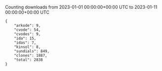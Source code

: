 
Counting downloads from 2023-01-01 00:00:00+00:00 UTC to 2023-01-11 00:00:00+00:00 UTC

```
{
    "arkode": 9,
    "cvode": 54,
    "cvodes": 9,
    "ida": 15,
    "idas": 7,
    "kinsol": 8,
    "sundials": 849,
    "clones": 1887,
    "total": 2838
}
```
